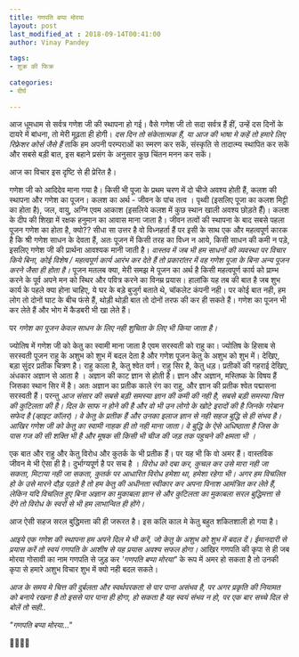 ```yaml
---
title: गणपति बप्पा मोरया
layout: post
last_modified_at : 2018-09-14T00:41:00
author: Vinay Pandey

tags:
- शुक्र की फिक्र

categories:
- दीर्घ

---
```


आज धूमधाम से सर्वत्र गणेश जी की स्थापना हो गई। वैसे गणेश जी तो सदा सर्वत्र हैं हीं, उन्हें दस दिनों के दायरे में बांधना, तो मेरी मूढ़ता ही होगी। *दस दिन तो संकेतात्मक हैं, या आज की भाषा मे कहें तो हमारे लिए रिफ्रेशर कोर्स जैसे हैं* ताकि हम अपनी परम्पराओं का स्मरण कर सकें, संस्कृति से तादात्म्य स्थापित कर सकें और सबसे बड़ी बात, इस बहाने प्रसंग के अनुसार कुछ चिंतन मनन कर सकें। 

आज का विचार इस दृष्टि से ही प्रेरित है।

गणेश जी को आदिदेव माना गया है। किसी भी पूजा के प्रथम चरण में दो चीजे अवश्य होती हैं, कलश की स्थापना और गणेश का पूजन। कलश का अर्थ - जीवन के पांच तत्व । पृथ्वी (इसलिए पूजा का कलश मिट्टी का होता है), जल, वायु, अग्नि एवम आकाश (इसलिये कलश में कुछ स्थान खाली अवश्य छोड़ते हैँ)। कलश के दीप की शिखा में रक्षक हनुमान का आवास माना जाता है।  जीवन तत्वों की स्थापना के बाद सबसे पहला पूजन गणेश का  होता है, क्यो?? सीधा सा उत्तर है वो विध्नहर्ता हैं पर इसी के साथ एक और महत्वपूर्ण कारक है कि श्री गणेश साधन के देवता हैं, अतः पूजन में किसी तरह का विध्न न आये, किसी साधन की कमी न पड़े, इसलिए गणेश जी की प्रार्थना आवश्यक मानी जाती है। *वास्तव में जब भी हम साधनों की व्यवस्था पर विचार किये बिना, कोई विशेष / महत्वपूर्ण कार्य आरंभ कर देते हैं तो प्रकारांतर में वह गणेश पूजा के बिना अन्य पूजन करने जैसा ही होता है।* पूजन मतलब क्या, मेरी समझ मे पूजन का अर्थ है किसी महत्वपूर्ण कार्य को प्राम्भ करने के पूर्व अपने मन को स्थिर और पवित्र करने का विनम्र प्रयास। हालांकि यह तब की बात है जब शुभ कार्य के पहले क्या होना चाहिए, ये घर के बड़े बुजुर्ग बताते थे, चॉकलेट कंपनी नही। पर कोई बात नही, हम लोग तो दोनों घाट के बीच फंसे हैं, थोड़ी थोड़ी बात तो दोनों तरफ की कर ही सकते हैं। गणेश का पूजन भी कर लेते हैं और भोग में कैडबरी भी खा लेते हैं। 

पर *गणेश का पूजन केवल साधन के लिए नही शुचिता के लिए भी किया जाता है।* 

ज्योतिष में गणेश जी को केतु का स्वामी माना जाता है एवम सरस्वती को राहु का। ज्योतिष के हिसाब से सरस्वती पूजन राहु के अशुभ को शुभ में बदल देता है और गणेश पूजन केतु के अशुभ को शुभ में।   देखिए, बड़ा सुंदर प्रतीक चित्रण है। राहु काला है, केतु श्वेत वर्ण। राहु सिर है, केतु धड़। प्रतीकों की गहराई देखिए, अंधकार अज्ञान से आता है । अज्ञान की काट ज्ञान से होती है। ज्ञान और अज्ञान, मस्तिष्क के विषय हैं जिसका स्थान सिर में है। अतः अज्ञान का प्रतीक काले रंग का राहु, और  ज्ञान की प्रतीक श्वेत पद्मासना सरस्वती हैं।
परन्तु *आज संसार की सबसे बड़ी समस्या ज्ञान की कमी की नही है, सबसे बड़ी समस्या चित्त की कुटिलता की है। दिल के साफ न होने की है और वो भी उन लोगो के खोटे इरादों की है जिनके गरेबान सफेद है (व्हाइट कॉलर)। वे केतु के प्रतीक हैं और उनका इलाज ज्ञान से नही सहज बुद्धि से ही संभव है। आखिर गणेश जी को केतु का स्वामी नाहक ही तो नही माना जाता। वे बुद्धि के ऐसे अधिष्ठाता है जिस के पास गज की सी शक्ति भी है और मूषक सी किसी भी चीज की जड़ तक पहुचने की क्षमता भी ।*

एक बात और राहु और केतु विरोध और कुतर्क के भी प्रतीक हैं। पर यह भी कि वो अमर हैं।  वास्तविक जीवन मे भी ऐसा ही है।  दुर्भाग्यपूर्ण है पर सच है । *विरोध को दबा कर, कुचल कर उसे मारा नही जा सकता, मिटाया नही जा सकता, कुतर्क पर आधारित विरोध हमेशा था, हमेशा रहेगा भी। अगर हम विचलित हो के उसे मारने दौड़ पड़ते है तो हम केतु की अधीनता स्वीकार कर अपना विनाश आमंत्रित कर लेते हैं, लेकिन यदि विचलित हुए बिना अज्ञान का मुकाबला ज्ञान से और कुटिलता का मुकाबला सरल बुद्धिमत्ता से देंगे तो विरोध के स्वरों से भी हम लाभान्वित ही होंगे।* 

आज ऐसी सहज सरल बुद्धिमत्ता की ही जरूरत है। इस कलि काल मे केतु बहुत शकितशाली हो गया है। 

*आइये एक गणेश की स्थापना हम अपने दिल मे भी करें, जो केतु के अशुभ को शुभ में बदल दें। ईमानदारी से प्रयास करें तो स्वयं गणपति के आशीष से यह प्रयास अवश्य सफल होगा।* आखिर गणपति की कृपा से ही जब मोरया गोसावी का नाम गणपति से जुड़ कर _'गणपति बप्पा मोरया"_ के रूप में अमर हो सकता है तो उनकी कृपा से हमारे अशुभ विचार शुभ में क्यो नही बदल सकते। 

*आज के समय मे चित्त की दुर्बलता और स्वर्थपरकता से पार पाना असंभव है, पर अगर प्रकृति की नियामत को बनाये रखना है तो इससे पार पाना ही होगा, हो सकता है यह स्वयं संभव न हो, पर एक बार सच्चे दिल से बोलें तो सही..*

*_"गणपति बप्पा मोरया..."_*

🙏🌷🌷🙏
